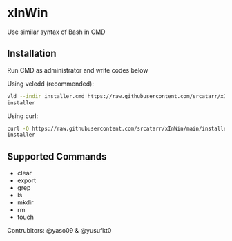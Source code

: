 # xInWin
Use similar syntax of Bash in CMD
## Installation
Run CMD as administrator and write codes below

Using veledd (recommended):
```bash
vld --indir installer.cmd https://raw.githubusercontent.com/srcatarr/xInWin/main/installer.cmd
installer
```

Using curl:
```bash
curl -O https://raw.githubusercontent.com/srcatarr/xInWin/main/installer.cmd
installer
```

## Supported Commands
- clear
- export
- grep
- ls
- mkdir
- rm
- touch

Contrubitors: @yaso09 & @yusufkt0

